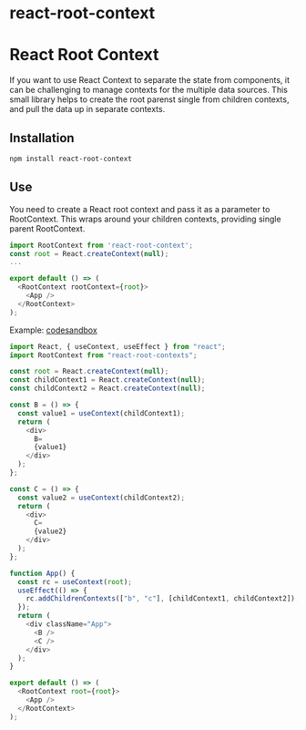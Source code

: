 # react-root-context

# React Root Context
If you want to use React Context to separate the state from components, it can be challenging to manage contexts for the multiple data sources.
This small library helps to create the root parenst single from children contexts, and pull the data up in separate contexts.

## Installation

```sh
npm install react-root-context
```

## Use
You need to create a React root context and pass it as a parameter to RootContext.
This wraps around your children contexts, providing single parent RootContext.

```js
import RootContext from 'react-root-context';
const root = React.createContext(null);
...

export default () => (
  <RootContext rootContext={root}>
    <App />
  </RootContext>
);
```

Example: [codesandbox]()

```js
import React, { useContext, useEffect } from "react";
import RootContext from "react-root-contexts";

const root = React.createContext(null);
const childContext1 = React.createContext(null);
const childContext2 = React.createContext(null);

const B = () => {
  const value1 = useContext(childContext1);
  return (
    <div>
      B=
      {value1}
    </div>
  );
};

const C = () => {
  const value2 = useContext(childContext2);
  return (
    <div>
      C=
      {value2}
    </div>
  );
};

function App() {
  const rc = useContext(root);
  useEffect(() => {
    rc.addChildrenContexts(["b", "c"], [childContext1, childContext2]);
  });
  return (
    <div className="App">
      <B />
      <C />
    </div>
  );
}

export default () => (
  <RootContext root={root}>
    <App />
  </RootContext>
);
```
